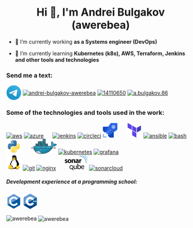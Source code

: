<h1 align="center">Hi 👋, I'm Andrei Bulgakov (awerebea)</h1>

- 🔭 I’m currently working **as a Systems engineer (DevOps)**

- 🌱 I’m currently learning **Kubernetes (k8s), AWS, Terraform, Jenkins and other tools and technologies**

<!-- - :mortar_board: Education:
  - February 2021 – March 2021. Andersen Lab, online, DevOps training course.
  - April 2020 – May 2021. [School-21](https://21-school.ru/), Kazan, School of programming, ["Ecole-42"](https://42.fr/en/homepage/) branch in Russia.
  - September 2003 – June 2008. [Togliatti State University](https://www.tltsu.ru/), Specialist, Industrial and Civil Construction. -->

<h3 align="left">Send me a text:</h3>
<p align="left">
<a href="https://t.me/awerebea" target="blank"><img align="center" src="https://github.com/awerebea/awerebea/blob/main/logos/telegram.png" alt="@awerebea" height="40" width="40" /></a>
<a href="https://linkedin.com/in/andrei-bulgakov-awerebea" target="blank"><img align="center" src="https://raw.githubusercontent.com/rahuldkjain/github-profile-readme-generator/master/src/images/icons/Social/linked-in-alt.svg" alt="andrei-bulgakov-awerebea" height="30" width="40" /></a>
<a href="https://stackoverflow.com/users/14110650" target="blank"><img align="center" src="https://raw.githubusercontent.com/rahuldkjain/github-profile-readme-generator/master/src/images/icons/Social/stack-overflow.svg" alt="14110650" height="30" width="40" /></a>
<a href="https://fb.com/a.bulgakov.86" target="blank"><img align="center" src="https://raw.githubusercontent.com/rahuldkjain/github-profile-readme-generator/master/src/images/icons/Social/facebook.svg" alt="a.bulgakov.86" height="30" width="40" /></a>
<!-- <a href="https://twitter.com/awerebea" target="blank"><img align="center" src="https://raw.githubusercontent.com/rahuldkjain/github-profile-readme-generator/master/src/images/icons/Social/twitter.svg" alt="awerebea" height="30" width="40" /></a> -->
<!-- <a href="https://instagram.com/awerebea" target="blank"><img align="center" src="https://raw.githubusercontent.com/rahuldkjain/github-profile-readme-generator/master/src/images/icons/Social/instagram.svg" alt="awerebea" height="30" width="40" /></a> -->
<!-- <a href="https://dev.to/awerebea" target="blank"><img align="center" src="https://cdn.jsdelivr.net/npm/simple-icons@3.0.1/icons/dev-dot-to.svg" alt="awerebea" height="30" width="40" /></a> -->
</p>

<h3 align="left">Some of the technologies and tools used in the work:</h3>
<!-- <h5 align="left">Cloud providers:</h5> -->
<a href="https://aws.amazon.com" target="blank"><img src="https://www.vectorlogo.zone/logos/amazon_aws/amazon_aws-icon.svg" alt="aws" width="40" height="40"/></a>
<a href="https://azure.microsoft.com/en-in/" target="blank"><img src="https://www.vectorlogo.zone/logos/microsoft_azure/microsoft_azure-icon.svg" alt="azure" width="40" height="40"/></a>
<!-- <a href="https://cloud.google.com" target="blank"><img src="https://www.vectorlogo.zone/logos/google_cloud/google_cloud-icon.svg" alt="gcp" width="40" height="40"/></a> -->
&nbsp;&nbsp;&nbsp;&nbsp;
<!-- <h5 align="left">CI/CD:</h5> -->
<a href="https://www.jenkins.io" target="blank"><img src="https://www.vectorlogo.zone/logos/jenkins/jenkins-icon.svg" alt="jenkins" width="40" height="40"/></a>
<a href="https://circleci.com" target="blank"><img src="https://www.vectorlogo.zone/logos/circleci/circleci-icon.svg" alt="circleci" width="40" height="40"/></a>
<a href="https://azure.microsoft.com/en-us/services/devops/pipelines/" target="blank"><img src="https://github.com/awerebea/awerebea/blob/main/logos/azure_pipelines.png" alt="azure pipelines" width="40" height="40"/></a>
&nbsp;&nbsp;&nbsp;&nbsp;
<!-- </br><h5 align="left">Scripting and automation:</h5> -->
<a href="https://www.terraform.io/" target="blank"><img src="https://github.com/awerebea/awerebea/blob/main/logos/terraform.png" alt="terraform" width="41" height="40"/></a>
<a href="https://www.ansible.com/" target="blank"><img src="https://www.vectorlogo.zone/logos/ansible/ansible-icon.svg" alt="ansible" width="40" height="40"/></a>
<a href="https://www.gnu.org/software/bash/" target="blank"><img src="https://www.vectorlogo.zone/logos/gnu_bash/gnu_bash-icon.svg" alt="bash" width="40" height="40"/></a>
<a href="https://www.python.org" target="blank"><img src="https://raw.githubusercontent.com/devicons/devicon/master/icons/python/python-original.svg" alt="python" width="40" height="40"/></a>
&nbsp;&nbsp;&nbsp;&nbsp;
<!-- </br><h5 align="left">Containerization and orchestration:</h5> -->
<a href="https://www.docker.com/" target="blank"><img src="https://github.com/awerebea/awerebea/blob/main/logos/docker.png" alt="docker" width="71" height="40"/></a>
<a href="https://kubernetes.io" target="blank"><img src="https://www.vectorlogo.zone/logos/kubernetes/kubernetes-icon.svg" alt="kubernetes" width="40" height="40"/></a>
<!-- <a href="https://prometheus.io/" target="blank"><img src="https://www.vectorlogo.zone/logos/prometheusio/prometheusio-icon.svg" alt="prometheus" width="40" height="40"/></a> -->
<a href="https://grafana.com" target="blank"><img src="https://www.vectorlogo.zone/logos/grafana/grafana-icon.svg" alt="grafana" width="40" height="40"/></a>
<br/>
<!-- </br><h5 align="left">Administration and other:</h5> -->
<a href="https://www.linux.org/" target="blank"><img src="https://raw.githubusercontent.com/devicons/devicon/master/icons/linux/linux-original.svg" alt="linux" width="40" height="40"/></a>
<a href="https://git-scm.com/" target="blank"><img src="https://www.vectorlogo.zone/logos/git-scm/git-scm-icon.svg" alt="git" width="40" height="40"/></a>
<a href="https://www.nginx.com" target="blank"><img src="https://www.vectorlogo.zone/logos/nginx/nginx-icon.svg" alt="nginx" width="40" height="40"/></a>
&nbsp;&nbsp;&nbsp;&nbsp;
<!-- </br><h5 align="left">Static code analysis:</h5> -->
<a href="https://www.sonarqube.org/" target="blank"><img src="https://github.com/awerebea/awerebea/blob/main/logos/sonarqube.png" alt="sonarqube" width="61" height="40"/></a>
<a href="https://sonarcloud.io/" target="blank"><img src="https://sonarcloud.io/images/sonarcloud-logo-black.svg" alt="sonarcloud" width="110" height="40"/></a>
<h5 align="left">Development experience at a programming school:</h5>
<a href="https://www.cprogramming.com/" target="blank"><img src="https://raw.githubusercontent.com/devicons/devicon/master/icons/c/c-original.svg" alt="c" width="40" height="40"/></a>
<a href="https://www.w3schools.com/cpp/" target="blank"><img src="https://raw.githubusercontent.com/devicons/devicon/master/icons/cplusplus/cplusplus-original.svg" alt="cplusplus" width="40" height="40"/></a>

<p><img align="left" src="https://github-readme-stats.vercel.app/api/top-langs?username=awerebea&show_icons=true&theme=gruvbox&locale=en&layout=compact" alt="awerebea" /></p>

<p>&nbsp;<img align="center" src="https://github-readme-stats.vercel.app/api?username=awerebea&show_icons=true&theme=gruvbox&cache_seconds=1800&locale=en" alt="awerebea" /></p>
